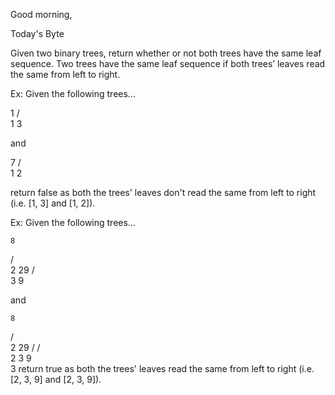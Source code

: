Good morning,

Today's Byte

Given two binary trees, return whether or not both trees have the same leaf sequence. Two trees have the same leaf sequence if both trees’ leaves read the same from left to right.

Ex: Given the following trees…

   1
 /   \
1     3

and


   7
 /   \
1     2

return false as both the trees' leaves don't read the same from left to right (i.e. [1, 3] and [1, 2]).

Ex: Given the following trees…

    8
   / \
  2   29
    /  \
   3    9

and

    8
   / \
  2  29
 /   /  \
2   3    9
     \
      3
return true as both the trees' leaves read the same from left to right (i.e. [2, 3, 9] and [2, 3, 9]).